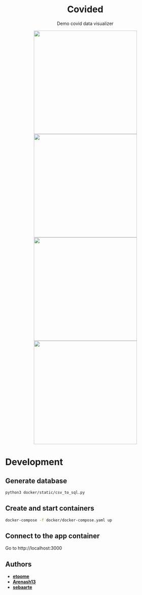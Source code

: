 <h1 align="center">
    Covided
</h1>

<p align="center">
    Demo covid data visualizer
</p>

<div align="center">
  <img width="325" src="https://github.com/etoome/Covided/blob/main/screenshots/login.png">
  <img width="325" src="https://github.com/etoome/Covided/blob/main/screenshots/register.png">
</div>

<div align="center">
  <img width="325" src="https://github.com/etoome/Covided/blob/main/screenshots/dashboard.png">
</div>

<div align="center">
  <img width="325" src="https://github.com/etoome/Covided/blob/main/screenshots/request.png">
</div>

# Development

## Generate database

```bash
python3 docker/static/csv_to_sql.py
```

## Create and start containers

```bash
docker-compose -f docker/docker-compose.yaml up
```

## Connect to the app container

Go to http://localhost:3000

## Authors
* **[etoome](https://github.com/etoome)**
* **[Arenash13](https://github.com/Arenash13)**
* **[sebaarte](https://github.com/sebaarte)**
